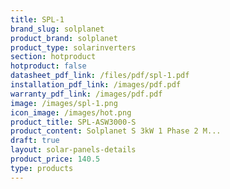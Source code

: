 ```yaml
---
title: SPL-1
brand_slug: solplanet
product_brand: solplanet
product_type: solarinverters
section: hotproduct
hotproduct: false
datasheet_pdf_link: /files/pdf/spl-1.pdf
installation_pdf_link: /images/pdf.pdf
warranty_pdf_link: /images/pdf.pdf
image: /images/spl-1.png
icon_image: /images/hot.png
product_title: SPL-ASW3000-S
product_content: Solplanet S 3kW 1 Phase 2 M...
draft: true
layout: solar-panels-details
product_price: 140.5
type: products
---
```


